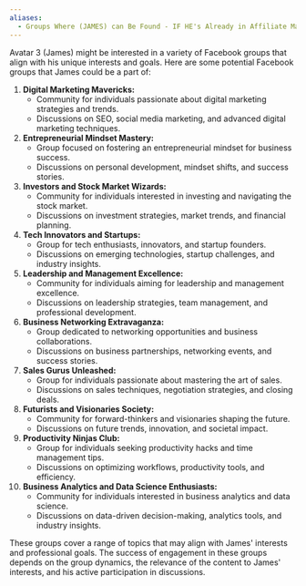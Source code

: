 ```yaml
---
aliases:
  - Groups Where (JAMES) can Be Found - IF HE's Already in Affiliate Marketing
---
```

Avatar 3 (James) might be interested in a variety of Facebook groups that align with his unique interests and goals. Here are some potential Facebook groups that James could be a part of:

1. **Digital Marketing Mavericks:**
   - Community for individuals passionate about digital marketing strategies and trends.
   - Discussions on SEO, social media marketing, and advanced digital marketing techniques.
2. **Entrepreneurial Mindset Mastery:**
   - Group focused on fostering an entrepreneurial mindset for business success.
   - Discussions on personal development, mindset shifts, and success stories.
3. **Investors and Stock Market Wizards:**
   - Community for individuals interested in investing and navigating the stock market.
   - Discussions on investment strategies, market trends, and financial planning.
4. **Tech Innovators and Startups:**
   - Group for tech enthusiasts, innovators, and startup founders.
   - Discussions on emerging technologies, startup challenges, and industry insights.
5. **Leadership and Management Excellence:**
   - Community for individuals aiming for leadership and management excellence.
   - Discussions on leadership strategies, team management, and professional development.
6. **Business Networking Extravaganza:**
   - Group dedicated to networking opportunities and business collaborations.
   - Discussions on business partnerships, networking events, and success stories.
7. **Sales Gurus Unleashed:**
   - Group for individuals passionate about mastering the art of sales.
   - Discussions on sales techniques, negotiation strategies, and closing deals.
8. **Futurists and Visionaries Society:**
   - Community for forward-thinkers and visionaries shaping the future.
   - Discussions on future trends, innovation, and societal impact.
9. **Productivity Ninjas Club:**
   - Group for individuals seeking productivity hacks and time management tips.
   - Discussions on optimizing workflows, productivity tools, and efficiency.
10. **Business Analytics and Data Science Enthusiasts:**
    - Community for individuals interested in business analytics and data science.
    - Discussions on data-driven decision-making, analytics tools, and industry insights.

These groups cover a range of topics that may align with James' interests and professional goals. The success of engagement in these groups depends on the group dynamics, the relevance of the content to James' interests, and his active participation in discussions.